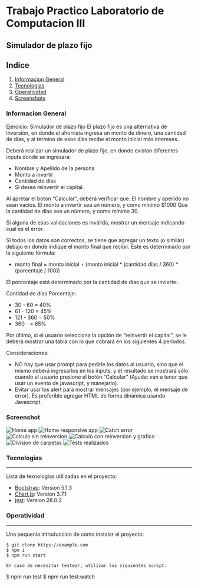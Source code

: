 # Trabajo Practico Laboratorio de Computacion III
## Simulador de plazo fijo

## Indice
1. [Informacion General](#general-info)
2. [Tecnologias](#technologies)
3. [Operatividad](#installation)
4. [Screenshots](#screenshot)

<a name="general-info"></a>
### Informacion General

Ejercicio: Simulador de plazo fijo
El plazo fijo es una alternativa de inversión, en donde el ahorrista ingresa un monto de dinero, una cantidad de días, y al término de esos días recibe el monto inicial más intereses.

Deberá realizar un simulador de plazo fijo, en donde existan diferentes inputs donde se ingresará:
- Nombre y Apellido de la persona
- Monto a invertir
- Cantidad de días
- Si desea reinvertir el capital.

Al apretar el botón “Calcular”, deberá verificar que:
El nombre y apellido no sean vacíos.
El monto a invertir sea un número, y como mínimo $1000
Que la cantidad de días sea un número, y como mínimo 30.

Si alguna de esas validaciones es inválida, mostrar un mensaje indicando cual es el error.

Si todos los datos son correctos, se tiene que agregar un texto (o similar) debajo en donde indique el monto final que recibir. Este es determinado por la siguiente fórmula:
- monto final = monto inicial + (monto inicial * (cantidad días / 360) * (porcentaje / 100))

El porcentaje está determinado por la cantidad de días que se invierte:

Cantidad de días Porcentaje:
- 30 - 60 = 40%
- 61 - 120 = 45%
- 121 - 360 = 50%
- 360 - = 65%

Por último, si el usuario selecciona la opción de “reinvertir el capital”, se le deberá mostrar una tabla con lo que cobrará en los siguientes 4 períodos.

Consideraciones:
- NO hay que usar prompt para pedirle los datos al usuario, sino que el mismo deberá ingresarlos en los inputs, y el resultado se mostrará sólo cuando el usuario presione el botón “Calcular” (Ayuda: van a tener que usar un evento de javascript, y manejarlo).
- Evitar usar los alert para mostrar mensajes (por ejemplo, el mensaje de error). Es preferible agregar HTML de forma dinámica usando Javascript.

<a name="screenshot"></a>
### Screenshot

![Home app](../Cap-Home.PNG)
![Home responsive app](../Cap-Home-Responsive.PNG)
![Catch error](../Cap-Home-Error.PNG)
![Calculo sin reinversion](../Cap-Home-NoReinvercion.PNG)
![Calculo con reinversion y grafico](../Cap-Home-conReinvercion.PNG)
![Division de carpetas](../Cap-Carpetas.PNG)
![Tests realizados](../Cap-Test-jest.PNG)


<a name="technologies"></a>
### Tecnologias
***

Lista de texnologias utilizadas en el proyecto:
* [Bootstrap](https://getbootstrap.com/): Version 5.1.3
* [Chart.js](https://www.chartjs.org/): Version 3.7.1
* [jest](https://jestjs.io/): Version 28.0.2


<a name="installation"></a>
### Operatividad
***

Una pequenia introduccion de como instalar el proyecto:
```
$ git clone https://example.com
$ npm i
$ npm run start

En caso de necesitar testear, utilizar los siguientes script:
```
$ npm run test
$ npm run test:watch 